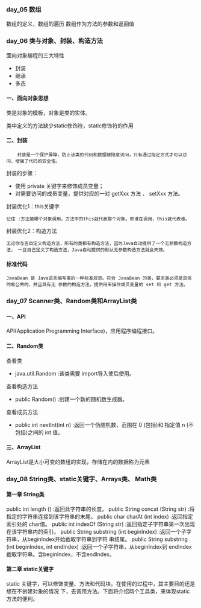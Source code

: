 ### day_05 数组
数组的定义，数组的遍历
数组作为方法的参数和返回值

### day_06 类与对象、封装、构造方法
面向对象编程的三大特性
* 封装
* 继承
* 多态
#### 一、面向对象思想
类是对象的模板，对象是类的实体。

类中定义的方法缺少static修饰符，static修饰符的作用

#### 二、封装
        封装是一个保护屏障，防止该类的代码和数据被随意访问，只有通过指定方式才可以访问，增强了代码的安全性。
封装的步骤：
- 使用 private 关键字来修饰成员变量；
- 对需要访问的成员变量，提供对应的一对 getXxx 方法 、 setXxx 方法。

封装优化1：this关键字

    记住 :方法被哪个对象调用，方法中的this就代表那个对象。即谁在调用，this就代表谁。

封装优化2：构造方法

    无论你与否自定义构造方法，所有的类都有构造方法，因为Java自动提供了一个无参数构造方法， 一旦自己定义了构造方法，Java自动提供的默认无参数构造方法就会失效。
#### 标准代码
    JavaBean 是 Java语言编写类的一种标准规范。符合 JavaBean 的类，要求类必须是具体的和公共的，并且具有无 参数的构造方法，提供用来操作成员变量的 set 和 get 方法。
    
### day_07 Scanner类、Random类和ArrayList类

#### 一、API
API(Application Programming Interface)，应用程序编程接口。

#### 二、Random类
查看类
- java.util.Random :该类需要 import导入使后使用。

查看构造方法
- public Random() :创建一个新的随机数生成器。

查看成员方法
- public int nextInt(int n) :返回一个伪随机数，范围在 0 (包括)和 指定值 n (不包括)之间的
int 值。

#### 三、ArrayList
ArrayList是大小可变的数组的实现，存储在内的数据称为元素

### day_08 String类、static关键字、Arrays类、 Math类

#### 第一章 String类
public int length () :返回此字符串的长度。
public String concat (String str) :将指定的字符串连接到该字符串的末尾。
public char charAt (int index) :返回指定索引处的 char值。
public int indexOf (String str) :返回指定子字符串第一次出现在该字符串内的索引。
public String substring (int beginIndex) :返回一个子字符串，从beginIndex开始截取字符串到字符
串结尾。
public String substring (int beginIndex, int endIndex) :返回一个子字符串，从beginIndex到
endIndex截取字符串。含beginIndex，不含endIndex。

#### 第二章 static关键字
static 关键字，可以修饰变量、方法和代码块。在使用的过程中，其主要目的还是想在不创建对象的情况
下，去调用方法。下面将介绍两个工具类，来体现static 方法的便利。










